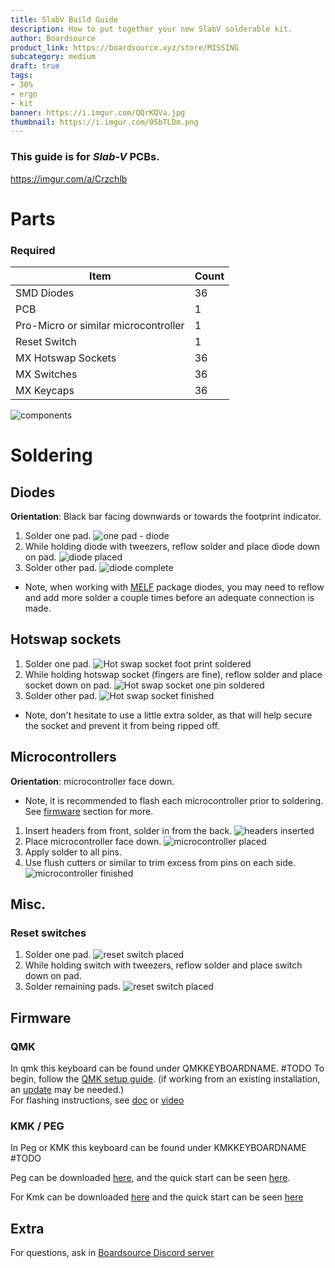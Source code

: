 ```yaml
---
title: SlabV Build Guide
description: How to put together your new SlabV solderable kit.
author: Boardsource
product_link: https://boardsource.xyz/store/MISSING
subcategory: medium
draft: true
tags: 
- 30%
- ergo
- kit
banner: https://i.imgur.com/QQrKQVa.jpg
thumbnail: https://i.imgur.com/05bTLDm.png
---
```


### This guide is for *Slab-V* PCBs.
https://imgur.com/a/Crzchlb
# Parts
### Required 
| Item | Count |
|------|-------|
| SMD Diodes | 36 |
| PCB | 1 |
| Pro-Micro or similar microcontroller | 1 |
| Reset Switch | 1 | 
| MX Hotswap Sockets | 36 | 
| MX Switches | 36 | 
| MX Keycaps | 36 |



![components](https://i.imgur.com/2boPLsP.jpg)

# Soldering
## Diodes
**Orientation**: Black bar facing downwards or towards the footprint indicator.
1. Solder one pad.
![one pad - diode](https://imgur.com/kt91wS4.jpg)
2. While holding diode with tweezers, reflow solder and place diode down on pad.
![diode placed](https://imgur.com/Wzm6lms.jpg)
3. Solder other pad.
![diode complete](https://imgur.com/c2GLXFj.jpg)
- Note, when working with [MELF](https://en.wikipedia.org/wiki/Metal_electrode_leadless_face) package diodes,
you may need to reflow and add more solder a couple times before an adequate connection is made.



## Hotswap sockets
1. Solder one pad.
![Hot swap socket foot print soldered](https://imgur.com/zHeelOP.jpg)
2. While holding hotswap socket (fingers are fine), reflow solder and place socket down on pad.
![Hot swap socket one pin soldered](https://imgur.com/SqLPWRn.jpg)
3. Solder other pad.
![Hot swap socket finished](https://imgur.com/7kLVfDq.jpg)
- Note, don't hesitate to use a little extra solder, as that will help secure the socket and prevent it from being ripped off.

## Microcontrollers
**Orientation**: microcontroller face down.
- Note, it is recommended to flash each microcontroller prior to soldering. See [firmware](#firmware) section for more.
1. Insert headers from front, solder in from the back.
![headers inserted](https://i.imgur.com/WnskwTu.jpg)
2. Place microcontroller face down. 
![microcontroller placed](https://i.imgur.com/XmPy5PG.jpg)
3. Apply solder to all pins.
4. Use flush cutters or similar to trim excess from pins on each side.
![microcontroller finished](https://i.imgur.com/dSudrie.jpg)

## Misc.
### Reset switches
1. Solder one pad.
![reset switch placed](https://i.imgur.com/ASdlNhU.jpg)
2. While holding switch with tweezers, reflow solder and place switch down on pad.
3. Solder remaining pads.
![reset switch placed](https://i.imgur.com/VFgfU0N.jpg)



## Firmware

### QMK
In qmk this keyboard can be found under QMKKEYBOARDNAME. #TODO
To begin, follow the [QMK setup guide](https://docs.qmk.fm/#/newbs_getting_started). (if working from an existing installation, an [update](https://docs.qmk.fm/#/newbs_git_using_your_master_branch?id=updating-your-master-branch) may be needed.) \
For flashing instructions, see [doc](https://docs.qmk.fm/#/newbs_flashing) or [video](https://www.youtube.com/watch?v=fuBJbdCFF0Q)

### KMK / PEG
In Peg or KMK this keyboard can be found under KMKKEYBOARDNAME #TODO

Peg can be downloaded [here](https://peg.software/), and the quick start can be seen [here](https://peg.software/docs/Peg_Client/#quick-start-and-testing).

For Kmk can be downloaded [here](https://github.com/KMKfw/kmk_firmware) and the quick start can be seen [here](http://kmkfw.io/docs/Getting_Started#tldr-quick-start-guide)



## Extra
For questions, ask in [Boardsource Discord server](https://discord.gg/5qpqbgaTYz)
